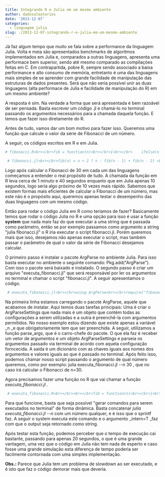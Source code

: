 ```yaml
---
title: Integrando R e Julia em um mesmo ambiente
author: dadosaleatorios
date: '2013-12-07'
categories:
  - linguagem julia
slug: ./2013-12-07-integrando-r-e-julia-em-um-mesmo-ambiente
---
```


Já faz algum tempo que muito se fala sobre a performance da linguagem Julia. Volta e meia são apresentados benchmarks de algoritmos implementados em Julia e, comparados a outras linguagens, apresenta uma performace bem superior, sendo até mesmo comparado as compilações feitas em C. Em contrapartida, pobre R, sempre sendo associado a baixa performance e alto consumo de memória, entretanto é uma das linguagens mais simples de se aprender com grande facilidade de manipulação das estruturas de dados presentes. Será que não seria possível unir as duas linguagens (alta performace de Julia e facilidade de manipulação do R) em um mesmo ambiente?

A resposta é sim. Na verdade a forma que será apresentada é bem razoável de ser pensada. Basta escrever um código .jl e chamá-lo no terminal passando os argumentos necessários para a chamada daquela função. E temos que fazer isso diretamente do R.

Antes de tudo, vamos dar um bom motivo para fazer isso. Queremos uma função que calcule o valor da série de Fibonacci de um número.

A seguir, os códigos escritos em R e em Julia.

```r
# fibonacci.R<br></br>fib = function(n)<br></br>{<br></br>    ifelse(n < 2, n, fib(n - 1) + fib(n - 2))<br></br>}<br></br>

 # fibonacci.jl<br></br>fib(n) = n < 2 ? n : fib(n - 1) + fib(n - 2) <br></br>
```

Logo após calcular o Fibonacci de 30 em cada um das linguagens começamos a entender o real propósito de tudo. A chamada da função em R leva cerca de 1 minuto e 40 segundos enquanto que em Julia apenas 10 segundos, logo seria algo próximo de 10 vezes mais rápido. Sabemos que existem formas mais eficientes de calcular o Fibonacci de um número, mas este não é o propósito aqui, queremos apenas testar o desempenho das duas linguagens com um mesmo código.

Então para rodar o código Julia em R como teríamos de fazer? Basicamente temos que rodar o código Julia no R e uma opção para isso é usar a função **system** que nada mais faz do que executar a uma string que é passada como parâmetro, então se por exemplo passamos como argumento a string "julia fibonacci.jl" o R iria executar o script fibonacci.jl. Porém queremos mais que isso, desejamos não apenas executar o script, mas também passar o parâmetro de qual o valor da série de Fibonacci desejamos calcular.

O primeiro passo é instalar o pacote ArgParse no ambiente Julia. Para isso basta executar no ambiente o seguinte comando: Pkg.add("ArgParse"). Com isso o pacote será baixado e instalado. O segundo passo é criar um arquivo "executa_fibonacci.jl" que será responsável por ler os argumentos no terminal e chamar o script "fibonacci.jl". A seguir apresentamos o código.

```r
 # executa_fibonacci.jl<br></br>using ArgParse<br></br>require("fibonacci.jl")<br></br><br></br>s = ArgParseSettings()<br></br>@add_arg_table s begin<br></br>    "--n"<br></br>        help = "valor do serie de fibonacci que queremos calcular"<br></br>        required = true<br></br>end<br></br><br></br>pargs = parse_args(ARGS, s) <br></br><br></br>println(fib(float(pargs["n"])))<br></br>
```

Na primeira linha estamos carregando o pacote ArgParse, aquele que acabamos de instalar. Aqui temos duas tarefas principais: Uma é criar o ArgParseSettings que nada mais é um objeto que contém todas as configurações a serem utilizadas e a outra é preenchê-la com argumentos permitidos. No nosso exemplo estou dizendo que existe apenas a variável _n _e que obrigatoriamente tem que ser preenchida. A seguir, utilizamos a função parse_args, que é o carro-chefe do pacote. O que ela faz é receber um vetor de argumentos e um objeto ArgParseSettings e parseia os argumentos passado via terminal de acordo com aquela configuração forncecida. A saída é um dicionário com as chaves iguais aos nomes dos argumentos e valores iguais ao que é passado no terminal. Após feito isso, podemos chamar nosso script passando o argumento de qual número queremos, como por exemplo: julia executa_fibonacci.jl --n 30 , que no caso irá calcular o Fibonacci de n=30.

Agora precisamos fazer uma função no R que vai chamar a função _executa_fibonacci.jl ._

```r
 # executa_fibonacci.R<br></br><br></br>fib = function(n)<br></br>{<br></br>    comando = sprintf("julia executa_fibonacci.jl --n %s", n)<br></br>    saida = system(comando, intern=T)<br></br>    return(as.numeric(saida))<br></br>}<br></br>
```

Para que funcione, basta que seja possível "gerar comandos para serem executados no terminal" de forma dinâmica. Basta concatenar _julia executa_fibonacci.jl --n_ com um número qualquer, e é isso que o sprintf faz. A seguir o system executa este comando e o argumento _intern=T _faz com que o output seja retornado como string.

Após testar esta função, podemos perceber que o tempo de execução cai bastante, passando para apenas 20 segundos, o que é uma grande vantagem, uma vez que o código em Julia não tem nada de esperto e caso fosse uma grande simulação esta diferença de tempo poderia ser facilmente contornada com uma simples implementação.

**Obs.:** Parece que Julia tem um problema de slowdown ao ser executado, e é isto que faz o código demorar mais que deveria.
